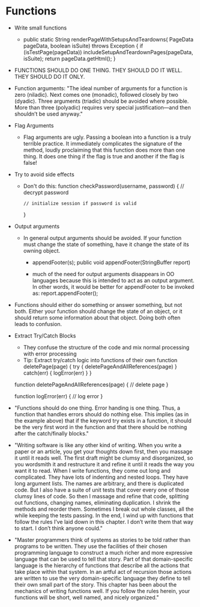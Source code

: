 # Functions

-   Write small functions
    -   public static String renderPageWithSetupsAndTeardowns(
        PageData pageData, boolean isSuite)
        throws Exception {
        if (isTestPage(pageData))
        includeSetupAndTeardownPages(pageData, isSuite);
        return pageData.getHtml();
        }
-   FUNCTIONS SHOULD DO ONE THING. THEY SHOULD DO IT WELL.
    THEY SHOULD DO IT ONLY.

-   Function arguments: "The ideal number of arguments for a function is
    zero (niladic). Next comes one (monadic), followed
    closely by two (dyadic). Three arguments (triadic)
    should be avoided where possible. More than three
    (polyadic) requires very special justification—and
    then shouldn’t be used anyway."

-   Flag Arguments

    -   Flag arguments are ugly. Passing a boolean into a function is a truly terrible practice.
        It immediately complicates the signature of the method, loudly proclaiming that this function
        does more than one thing. It does one thing if the flag is true and another if the flag is false!

-   Try to avoid side effects

    -   Don't do this:
        function checkPassword(username, password) {
        // decrypt password

            // initialize session if password is valid

        }

-   Output arguments

    -   In general output arguments should be avoided. If your function must change the state
        of something, have it change the state of its owning object.

        -   appendFooter(s);
            public void appendFooter(StringBuffer report)

        -   much of the need for output arguments disappears in OO languages because this is intended to act as an output argument. In other words, it would be better for appendFooter to be invoked as: report.appendFooter();

-   Functions should either do something or answer something, but not both. Either your
    function should change the state of an object, or it should return some information about
    that object. Doing both often leads to confusion.

-   Extract Try/Catch Blocks

    -   They confuse the structure of the code and mix normal processing with error processing
    -   Tip: Extract try/catch logic into functions of their own
        function deletePage(page) {
        try {
        deletePageAndAllReferences(page)
        } catch(err) {
        logError(err)
        }
        }

    function deletePageAndAllReferences(page) {
    // delete page
    }

    function logError(err) {
    // log error
    }

-   "Functions should do one thing. Error handing is one thing. Thus, a function that handles
    errors should do nothing else. This implies (as in the example above) that if the keyword
    try exists in a function, it should be the very first word in the function and that there
    should be nothing after the catch/finally blocks."

-   "Writing software is like any other kind of writing. When you write a paper or an article,
    you get your thoughts down first, then you massage it until it reads well. The first draft
    might be clumsy and disorganized, so you wordsmith it and restructure it and refine it until
    it reads the way you want it to read.
    When I write functions, they come out long and complicated. They have lots of
    indenting and nested loops. They have long argument lists. The names are arbitrary, and
    there is duplicated code. But I also have a suite of unit tests that cover every one of those
    clumsy lines of code.
    So then I massage and refine that code, splitting out functions, changing names, eliminating duplication. I shrink the methods and reorder them. Sometimes I break out whole
    classes, all the while keeping the tests passing.
    In the end, I wind up with functions that follow the rules I’ve laid down in this chapter.
    I don’t write them that way to start. I don’t think anyone could."

-   "Master programmers think of systems as stories to be told rather than programs to
    be written. They use the facilities of their chosen programming language to construct a
    much richer and more expressive language that can be used to tell that story. Part of that
    domain-specific language is the hierarchy of functions that describe all the actions that
    take place within that system. In an artful act of recursion those actions are written to
    use the very domain-specific language they define to tell their own small part of the
    story.
    This chapter has been about the mechanics of writing functions well. If you follow
    the rules herein, your functions will be short, well named, and nicely organized."
